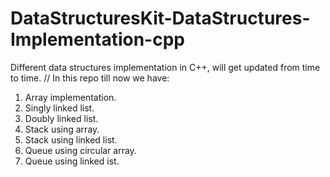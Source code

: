 # DataStructuresKit-DataStructures-Implementation-cpp
Different data structures implementation in C++, will get updated from time to time.
// In this repo till now we have:
1) Array implementation.
2) Singly linked list.
3) Doubly linked list.
4) Stack using array.
5) Stack using linked list.
6) Queue using circular array.
7) Queue using linked ist.

